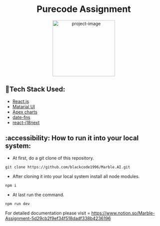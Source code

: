 <h1 align="center" id="title">Purecode Assignment</h1>


<p align="center"><img src="https://github.com/blackcode1996/Marble.AI/assets/110044436/eef6e47b-1587-4236-882d-c8854174019a" alt="project-image" width="200" height="180/"></p>


## :space_invader:Tech Stack Used:

  <ul>
    <li><a href="https://reactjs.org/">React.js</a></li>
    <li><a href="https://www.typescriptlang.org/">Matarial UI</a></li>
    <li><a href="https://apexcharts.com/">Apex charts</a></li>
    <li><a href="https://www.npmjs.com/package/date-fns">date-fns</a></li>
    <li><a href="https://react.i18next.com/">react-i18next</a></li>
  </ul>

## :accessibility: How to run it into your local system:

- At first, do a git clone of this repository.
```
git clone https://github.com/blackcode1996/Marble.AI.git
```
- After cloning it into your local system install all node modules.
```
npm i
```
- At last run the command.
```
npm run dev
```

For detailed documentation please visit = https://www.notion.so/Marble-Assignment-5d29cb2f9ef34f518dadf338b4236196
